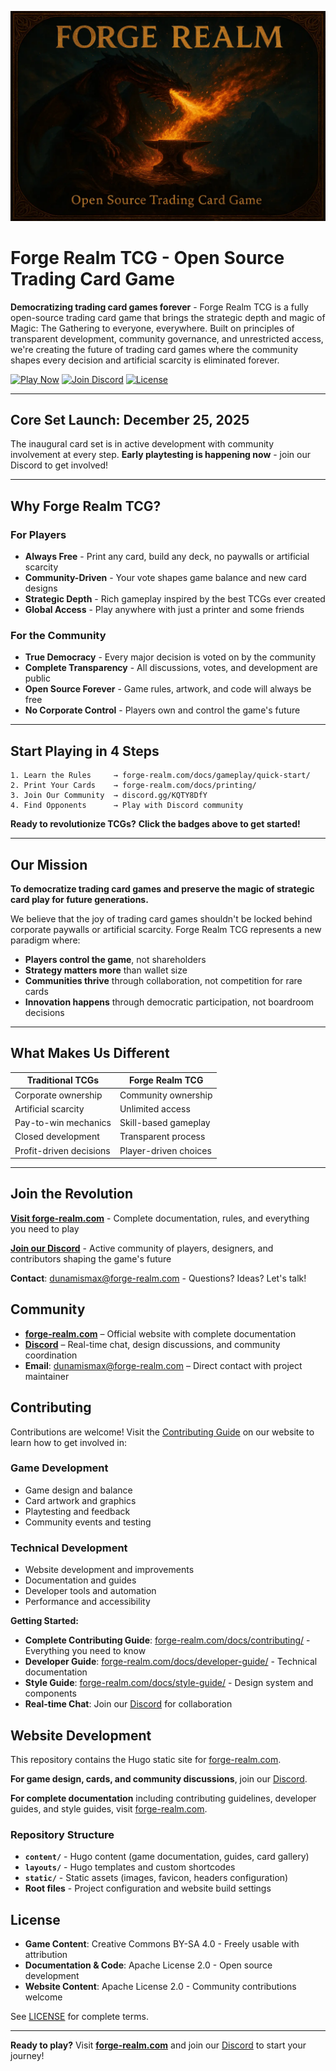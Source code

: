 <p align="center">
  <img src="static/images/forge-realm-main-wide.webp" alt="Forge Realm - Open Source Trading Card Game" width="600" />
</p>

# Forge Realm TCG - Open Source Trading Card Game

**Democratizing trading card games forever** - Forge Realm TCG is a fully open-source trading card game that brings the strategic depth and magic of Magic: The Gathering to everyone, everywhere. Built on principles of transparent development, community governance, and unrestricted access, we're creating the future of trading card games where the community shapes every decision and artificial scarcity is eliminated forever.

[![Play Now](https://img.shields.io/badge/Play_Now-forge--realm.com-50fa7b?style=for-the-badge&labelColor=0b0b0b)](https://forge-realm.com)
[![Join Discord](https://img.shields.io/badge/Join_Discord-Community-8839ef?style=for-the-badge&labelColor=0b0b0b)](https://discord.gg/KQTY8DfY)
[![License](https://img.shields.io/badge/License-CC_BY--SA_4.0-a6e3a1?style=for-the-badge&labelColor=0b0b0b)](LICENSE)

---

## **Core Set Launch: December 25, 2025**

The inaugural card set is in active development with community involvement at every step. **Early playtesting is happening now** - join our Discord to get involved!

---

## **Why Forge Realm TCG?**

### **For Players**

- **Always Free** - Print any card, build any deck, no paywalls or artificial scarcity
- **Community-Driven** - Your vote shapes game balance and new card designs
- **Strategic Depth** - Rich gameplay inspired by the best TCGs ever created
- **Global Access** - Play anywhere with just a printer and some friends

### **For the Community**

- **True Democracy** - Every major decision is voted on by the community
- **Complete Transparency** - All discussions, votes, and development are public
- **Open Source Forever** - Game rules, artwork, and code will always be free
- **No Corporate Control** - Players own and control the game's future

---

## **Start Playing in 4 Steps**

```
1. Learn the Rules     → forge-realm.com/docs/gameplay/quick-start/
2. Print Your Cards    → forge-realm.com/docs/printing/
3. Join Our Community  → discord.gg/KQTY8DfY
4. Find Opponents      → Play with Discord community
```

**Ready to revolutionize TCGs?** **Click the badges above to get started!**

---

## **Our Mission**

**To democratize trading card games and preserve the magic of strategic card play for future generations.**

We believe that the joy of trading card games shouldn't be locked behind corporate paywalls or artificial scarcity. Forge Realm TCG represents a new paradigm where:

- **Players control the game**, not shareholders
- **Strategy matters more** than wallet size
- **Communities thrive** through collaboration, not competition for rare cards
- **Innovation happens** through democratic participation, not boardroom decisions

---

## **What Makes Us Different**

| Traditional TCGs | Forge Realm TCG |
|------------------|-----------------|
| Corporate ownership | Community ownership |
| Artificial scarcity | Unlimited access |
| Pay-to-win mechanics | Skill-based gameplay |
| Closed development | Transparent process |
| Profit-driven decisions | Player-driven choices |

---

## **Join the Revolution**

**[Visit forge-realm.com](https://forge-realm.com)** - Complete documentation, rules, and everything you need to play

**[Join our Discord](https://discord.gg/KQTY8DfY)** - Active community of players, designers, and contributors shaping the game's future

**Contact**: [dunamismax@forge-realm.com](mailto:dunamismax@forge-realm.com) - Questions? Ideas? Let's talk!

## Community

- **[forge-realm.com](https://forge-realm.com)** – Official website with complete documentation
- **[Discord](https://discord.gg/KQTY8DfY)** – Real-time chat, design discussions, and community coordination
- **Email**: [dunamismax@forge-realm.com](mailto:dunamismax@forge-realm.com) – Direct contact with project maintainer

## Contributing

Contributions are welcome! Visit the [Contributing Guide](https://forge-realm.com/docs/contributing/) on our website to learn how to get involved in:

### Game Development

- Game design and balance
- Card artwork and graphics
- Playtesting and feedback
- Community events and testing

### Technical Development

- Website development and improvements
- Documentation and guides
- Developer tools and automation
- Performance and accessibility

**Getting Started:**

- **Complete Contributing Guide**: [forge-realm.com/docs/contributing/](https://forge-realm.com/docs/contributing/) - Everything you need to know
- **Developer Guide**: [forge-realm.com/docs/developer-guide/](https://forge-realm.com/docs/developer-guide/) - Technical documentation
- **Style Guide**: [forge-realm.com/docs/style-guide/](https://forge-realm.com/docs/style-guide/) - Design system and components
- **Real-time Chat**: Join our [Discord](https://discord.gg/KQTY8DfY) for collaboration

## Website Development

This repository contains the Hugo static site for [forge-realm.com](https://forge-realm.com).

**For game design, cards, and community discussions**, join our [Discord](https://discord.gg/KQTY8DfY).

**For complete documentation** including contributing guidelines, developer guides, and style guides, visit [forge-realm.com](https://forge-realm.com).

### Repository Structure

- **`content/`** - Hugo content (game documentation, guides, card gallery)
- **`layouts/`** - Hugo templates and custom shortcodes  
- **`static/`** - Static assets (images, favicon, headers configuration)
- **Root files** - Project configuration and website build settings

## License

- **Game Content**: Creative Commons BY-SA 4.0 - Freely usable with attribution
- **Documentation & Code**: Apache License 2.0 - Open source development
- **Website Content**: Apache License 2.0 - Community contributions welcome

See [LICENSE](LICENSE) for complete terms.

---

**Ready to play?** Visit **[forge-realm.com](https://forge-realm.com)** and join our [Discord](https://discord.gg/KQTY8DfY) to start your journey!

